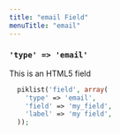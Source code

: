 ```yaml
---
title: "email Field"
menuTitle: "email"
---
```

### `'type' => 'email'`

This is an HTML5 field


```php
  piklist('field', array(
    'type' => 'email',
    'field' => 'my_field',
    'label' => 'my field',
  ));
```
